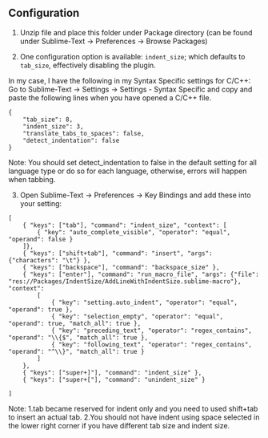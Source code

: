 ## Configuration



1. Unzip file and place this folder under Package directory (can be found under Sublime-Text -> Preferences -> Browse Packages)


2. One configuration option is available: `indent_size`; which defaults to
`tab_size`, effectively disabling the plugin.

In my case, I have the following in my Syntax Specific settings for C/C++:
Go to Sublime-Text -> Settings -> Settings - Syntax Specific and copy and paste the following lines when you have opened a C/C++ file.
```
{
    "tab_size": 8,
    "indent_size": 3,
    "translate_tabs_to_spaces": false,
    "detect_indentation": false
}
```
Note: You should set detect_indentation to false in the default setting for all language type or do so for each language, otherwise, errors will happen when tabbing.

3. Open Sublime-Text -> Preferences -> Key Bindings and add these into your setting:
```
[
	{ "keys": ["tab"], "command": "indent_size", "context": [
		{ "key": "auto_complete_visible", "operator": "equal", "operand": false }
	]},
	{ "keys": ["shift+tab"], "command": "insert", "args": {"characters": "\t"} },
	{ "keys": ["backspace"], "command": "backspace_size" },
	{ "keys": ["enter"], "command": "run_macro_file", "args": {"file": "res://Packages/IndentSize/AddLineWithIndentSize.sublime-macro"}, "context":
		[
			{ "key": "setting.auto_indent", "operator": "equal", "operand": true },
			{ "key": "selection_empty", "operator": "equal", "operand": true, "match_all": true },
			{ "key": "preceding_text", "operator": "regex_contains", "operand": "\\{$", "match_all": true },
			{ "key": "following_text", "operator": "regex_contains", "operand": "^\\}", "match_all": true }
		]
	},
	{ "keys": ["super+]"], "command": "indent_size" },
	{ "keys": ["super+["], "command": "unindent_size" }
	
]
```

Note: 
1.tab became reserved for indent only and you need to used shift+tab to insert an actual tab.
2.You should not have indent using space selected in the lower right corner if you have different tab size and indent size.
